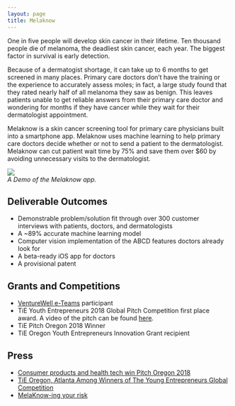 ```yaml
---
layout: page
title: Melaknow
---
```


One in five people will develop skin cancer in their lifetime. Ten thousand people die of melanoma, the deadliest skin cancer, each year. The biggest factor in survival is early detection. 

Because of a dermatogist shortage, it can take up to 6 months to get screened in many places. Primary care doctors don’t have the training or the experience to accurately assess moles; in fact, a large study found that they rated nearly half of all melanoma they saw as benign. This leaves patients unable to get reliable answers from their primary care doctor and wondering for months if they have cancer while they wait for their dermatologist appointment. 

Melaknow is a skin cancer screening tool for primary care physicians built into a smartphone app. Melaknow uses machine learning to help primary care doctors decide whether or not to send a patient to the dermatologist. Melaknow can cut patient wait time by 75% and save them over $60 by avoiding unnecessary visits to the dermatologist.

<div class="center">
  <img class="demo-gif" src="/images/melaknow_demo_full_looping.gif" />
  <br />
  <i>A Demo of the Melaknow app.</i>
</div>



## Deliverable Outcomes

* Demonstrable problem/solution fit through over 300 customer interviews with patients, doctors, and dermatologists
* A ~89% accurate machine learning model
* Computer vision implementation of the ABCD features doctors already look for
* A beta-ready iOS app for doctors
* A provisional patent

## Grants and Competitions

- [VentureWell e-Teams](https://venturewell.org/e-team-grant-program/) participant
- TiE Youth Entrepreneurs 2018 Global Pitch Competition first place award. A video of the pitch can be found [here](https://www.youtube.com/watch?v=-tKVpz29IkI).
- TiE Pitch Oregon 2018 Winner
- TiE Oregon Youth Entrepreneurs Innovation Grant recipient

## Press

* [Consumer products and health tech win Pitch Oregon 2018](https://www.bizjournals.com/portland/news/2018/12/19/consumer-products-and-health-tech-win-pitch-oregon.html)
* [TiE Oregon, Atlanta Among Winners of The Young Entrepreneurs Global Competition](https://www.indiawest.com/news/global_indian/tie-oregon-atlanta-among-winners-of-the-young-entrepreneurs-global-competition/article_bfe46068-7f0b-11e8-bb60-4f80dbdb5249.html)
* [MelaKnow-ing your risk](https://pamplinmedia.com/scc/103-news/385914-272744-melaknow-ing-your-risk-)

